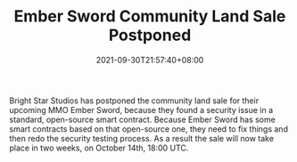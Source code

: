 ﻿---
title: "Ember Sword Community Land Sale Postponed"
date: 2021-09-30T21:57:40+08:00
lastmod: 2021-09-30T16:45:40+08:00
draft: false
authors: ["Virginia"]
description: "Bright Star Studios has postponed the community land sale for their upcoming MMO Ember Sword, because they found a security issue in a standard, open-source smart contract. Because Ember Sword has some smart contracts based on that open-source one, they need to fix things and then redo the security testing process. As a result the sale will now take place in two weeks, on October 14th, 18:00 UTC."
featuredImage: "ember-sword-community-land-sale-postponed.png"
tags: ["MMORPG","Play to Earn"]
categories: ["news"]
news: ["MMORPG"]
weight: 
lightgallery: true
pinned: false
recommend: false
recommend1: false
---

Bright Star Studios has postponed the community land sale for their upcoming MMO Ember Sword, because they found a security issue in a standard, open-source smart contract. Because Ember Sword has some smart contracts based on that open-source one, they need to fix things and then redo the security testing process. As a result the sale will now take place in two weeks, on October 14th, 18:00 UTC.

<!--more-->

